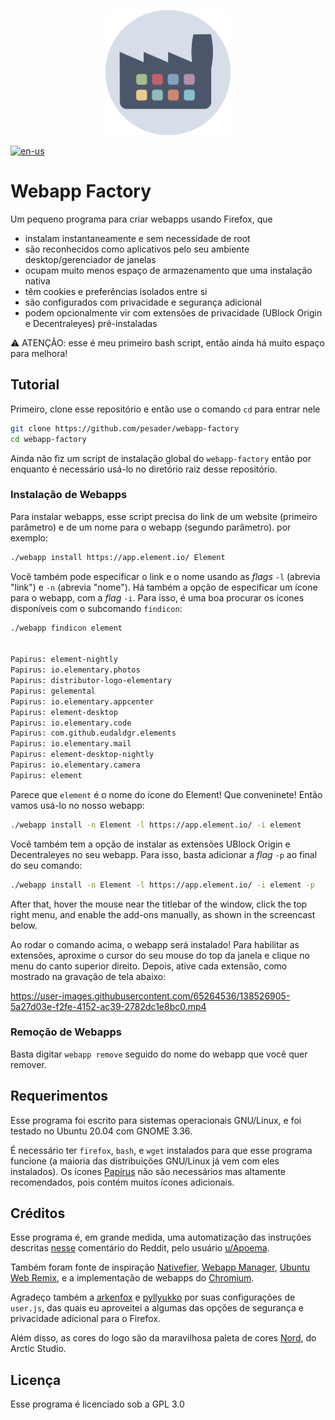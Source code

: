 <p align="center">
    <img src="./assets/logo.png" alt="logo" width="200"/>
</p>

[![en-us](https://img.shields.io/badge/README-EN--US-81A1C1.svg?style=for-the-badge)](https://github.com/pesader/webapp-factory/blob/master/README.md)

# Webapp Factory

Um pequeno programa para criar webapps usando Firefox, que

- instalam instantaneamente e sem necessidade de root
- são reconhecidos como aplicativos pelo seu ambiente desktop/gerenciador de janelas
- ocupam muito menos espaço de armazenamento que uma instalação nativa
- têm cookies e preferências isolados entre si
- são configurados com privacidade e segurança adicional
- podem opcionalmente vir com extensões de privacidade (UBlock Origin e Decentraleyes) pré-instaladas

⚠ ATENÇÃO: esse é meu primeiro bash script, então ainda há muito espaço para melhora!

## Tutorial

Primeiro, clone esse repositório e então use o comando `cd` para entrar nele

```bash
git clone https://github.com/pesader/webapp-factory
cd webapp-factory
```

Ainda não fiz um script de instalação global do `webapp-factory` então por enquanto é necessário usá-lo no diretório raiz desse repositório.

### Instalação de Webapps

Para instalar webapps, esse script precisa do link de um website (primeiro parâmetro) e de um nome para o webapp (segundo parâmetro). por exemplo:

```bash
./webapp install https://app.element.io/ Element
```

Você também pode especificar o link e o nome usando as *flags* `-l` (abrevia "link") e `-n` (abrevia "nome"). Há também a opção de especificar um ícone para o webapp, com a *flag* `-i`. Para isso, é uma boa procurar os ícones disponíveis com o subcomando `findicon`:

```bash
./webapp findicon element


Papirus: element-nightly
Papirus: io.elementary.photos
Papirus: distributor-logo-elementary
Papirus: gelemental
Papirus: io.elementary.appcenter
Papirus: element-desktop
Papirus: io.elementary.code
Papirus: com.github.eudaldgr.elements
Papirus: io.elementary.mail
Papirus: element-desktop-nightly
Papirus: io.elementary.camera
Papirus: element
```

Parece que `element` é o nome do ícone do Element! Que conveninete!
Então vamos usá-lo no nosso webapp:

```bash
./webapp install -n Element -l https://app.element.io/ -i element
```

Você também tem a opção de instalar as extensões UBlock Origin e Decentraleyes no seu webapp. Para isso, basta adicionar a *flag* `-p` ao final do seu comando:

```bash
./webapp install -n Element -l https://app.element.io/ -i element -p
```

After that, hover the mouse near the titlebar of the window, click the top right menu, and enable the add-ons manually, as shown in the screencast below.

Ao rodar o comando acima, o webapp será instalado! Para habilitar as extensões, aproxime o cursor do seu mouse do top da janela e clique no menu do canto superior direito. Depois, ative cada extensão, como mostrado na gravação de tela abaixo:

https://user-images.githubusercontent.com/65264536/138526905-5a27d03e-f2fe-4152-ac39-2782dc1e8bc0.mp4

### Remoção de Webapps

Basta digitar `webapp remove` seguido do nome do webapp que você quer remover.

## Requerimentos

Esse programa foi escrito para sistemas operacionais GNU/Linux, e foi testado no Ubuntu 20.04 com GNOME 3.36.

É necessário ter `firefox`, `bash`, e `wget` instalados para que esse programa funcione (a maioria das distribuições GNU/Linux já vem com eles instalados). Os ícones [Papirus](https://github.com/PapirusDevelopmentTeam/papirus-icon-theme/) não são necessários mas altamente recomendados, pois contém muitos ícones adicionais.

## Créditos

Esse programa é, em grande medida, uma automatização das instruções descritas [nesse](https://www.reddit.com/r/firefox/comments/li2lqg/comment/gn2sltw/) comentário do Reddit, pelo usuário [u/Apoema](https://www.reddit.com/user/Apoema/).

Também foram fonte de inspiração [Nativefier](https://github.com/nativefier/nativefier), [Webapp Manager](https://github.com/linuxmint/webapp-manager), [Ubuntu Web Remix](https://github.com/Ubuntu-Web/wadk), e a implementação de webapps do [Chromium](https://www.chromium.org/).

Agradeço também a [arkenfox](https://github.com/arkenfox) e [pyllyukko](https://github.com/pyllyukko) por suas configurações de `user.js`, das quais eu aproveitei a algumas das opções de segurança e privacidade adicional para o Firefox.

Além disso, as cores do logo são da maravilhosa paleta de cores [Nord](https://www.nordtheme.com), do Arctic Studio.

## Licença

Esse programa é licenciado sob a GPL 3.0
